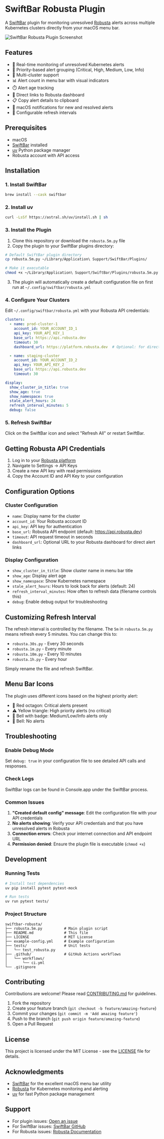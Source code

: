 # SwiftBar Robusta Plugin

A [SwiftBar](https://github.com/swiftbarapp/SwiftBar) plugin for monitoring unresolved [Robusta](https://robusta.dev) alerts across multiple Kubernetes clusters directly from your macOS menu bar.

![SwiftBar Robusta Plugin Screenshot](screenshot.png)

## Features

- 🔔 Real-time monitoring of unresolved Kubernetes alerts
- 🎯 Priority-based alert grouping (Critical, High, Medium, Low, Info)
- 🏢 Multi-cluster support
- 📊 Alert count in menu bar with visual indicators
- ⏱️ Alert age tracking
- 🔗 Direct links to Robusta dashboard
- 📋 Copy alert details to clipboard
- 🔔 macOS notifications for new and resolved alerts
- 🔄 Configurable refresh intervals

## Prerequisites

- macOS
- [SwiftBar](https://github.com/swiftbarapp/SwiftBar) installed
- [uv](https://github.com/astral-sh/uv) Python package manager
- Robusta account with API access

## Installation

### 1. Install SwiftBar

```bash
brew install --cask swiftbar
```

### 2. Install uv

```bash
curl -LsSf https://astral.sh/uv/install.sh | sh
```

### 3. Install the Plugin

1. Clone this repository or download the `robusta.5m.py` file
2. Copy the plugin to your SwiftBar plugins directory:

```bash
# Default SwiftBar plugin directory
cp robusta.5m.py ~/Library/Application\ Support/SwiftBar/Plugins/

# Make it executable
chmod +x ~/Library/Application\ Support/SwiftBar/Plugins/robusta.5m.py
```

3. The plugin will automatically create a default configuration file on first run at `~/.config/swiftbar/robusta.yml`

### 4. Configure Your Clusters

Edit `~/.config/swiftbar/robusta.yml` with your Robusta API credentials:

```yaml
clusters:
  - name: prod-cluster-1
    account_id: YOUR_ACCOUNT_ID_1
    api_key: YOUR_API_KEY_1
    base_url: https://api.robusta.dev
    timeout: 30
    dashboard_url: https://platform.robusta.dev  # Optional: for direct alert links

  - name: staging-cluster
    account_id: YOUR_ACCOUNT_ID_2
    api_key: YOUR_API_KEY_2
    base_url: https://api.robusta.dev
    timeout: 30

display:
  show_cluster_in_title: true
  show_age: true
  show_namespace: true
  stale_alert_hours: 24
  refresh_interval_minutes: 5
  debug: false
```

### 5. Refresh SwiftBar

Click on the SwiftBar icon and select "Refresh All" or restart SwiftBar.

## Getting Robusta API Credentials

1. Log in to your [Robusta platform](https://platform.robusta.dev)
2. Navigate to Settings → API Keys
3. Create a new API key with read permissions
4. Copy the Account ID and API Key to your configuration

## Configuration Options

### Cluster Configuration

- `name`: Display name for the cluster
- `account_id`: Your Robusta account ID
- `api_key`: API key for authentication
- `base_url`: Robusta API endpoint (default: https://api.robusta.dev)
- `timeout`: API request timeout in seconds
- `dashboard_url`: Optional URL to your Robusta dashboard for direct alert links

### Display Configuration

- `show_cluster_in_title`: Show cluster name in menu bar title
- `show_age`: Display alert age
- `show_namespace`: Show Kubernetes namespace
- `stale_alert_hours`: Hours to look back for alerts (default: 24)
- `refresh_interval_minutes`: How often to refresh data (filename controls this)
- `debug`: Enable debug output for troubleshooting

## Customizing Refresh Interval

The refresh interval is controlled by the filename. The `5m` in `robusta.5m.py` means refresh every 5 minutes. You can change this to:

- `robusta.30s.py` - Every 30 seconds
- `robusta.1m.py` - Every minute
- `robusta.10m.py` - Every 10 minutes
- `robusta.1h.py` - Every hour

Simply rename the file and refresh SwiftBar.

## Menu Bar Icons

The plugin uses different icons based on the highest priority alert:

- 🛑 Red octagon: Critical alerts present
- ⚠️ Yellow triangle: High priority alerts (no critical)
- 🔔 Bell with badge: Medium/Low/Info alerts only
- 🔔 Bell: No alerts

## Troubleshooting

### Enable Debug Mode

Set `debug: true` in your configuration file to see detailed API calls and responses.

### Check Logs

SwiftBar logs can be found in Console.app under the SwiftBar process.

### Common Issues

1. **"Created default config" message**: Edit the configuration file with your API credentials
2. **No alerts showing**: Verify your API credentials and that you have unresolved alerts in Robusta
3. **Connection errors**: Check your internet connection and API endpoint URL
4. **Permission denied**: Ensure the plugin file is executable (`chmod +x`)

## Development

### Running Tests

```bash
# Install test dependencies
uv pip install pytest pytest-mock

# Run tests
uv run pytest tests/
```

### Project Structure

```
swiftbar-robusta/
├── robusta.5m.py          # Main plugin script
├── README.md              # This file
├── LICENSE                # MIT License
├── example-config.yml     # Example configuration
├── tests/                 # Unit tests
│   └── test_robusta.py
├── .github/               # GitHub Actions workflows
│   └── workflows/
│       └── ci.yml
└── .gitignore
```

## Contributing

Contributions are welcome! Please read [CONTRIBUTING.md](CONTRIBUTING.md) for guidelines.

1. Fork the repository
2. Create your feature branch (`git checkout -b feature/amazing-feature`)
3. Commit your changes (`git commit -m 'Add amazing feature'`)
4. Push to the branch (`git push origin feature/amazing-feature`)
5. Open a Pull Request

## License

This project is licensed under the MIT License - see the [LICENSE](LICENSE) file for details.

## Acknowledgments

- [SwiftBar](https://github.com/swiftbarapp/SwiftBar) for the excellent macOS menu bar utility
- [Robusta](https://robusta.dev) for Kubernetes monitoring and alerting
- [uv](https://github.com/astral-sh/uv) for fast Python package management

## Support

- For plugin issues: [Open an issue](https://github.com/yourusername/swiftbar-robusta/issues)
- For SwiftBar issues: [SwiftBar GitHub](https://github.com/swiftbarapp/SwiftBar)
- For Robusta issues: [Robusta Documentation](https://docs.robusta.dev)
